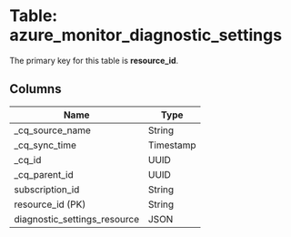 # Table: azure_monitor_diagnostic_settings

The primary key for this table is **resource_id**.

## Columns

| Name          | Type          |
| ------------- | ------------- |
|_cq_source_name|String|
|_cq_sync_time|Timestamp|
|_cq_id|UUID|
|_cq_parent_id|UUID|
|subscription_id|String|
|resource_id (PK)|String|
|diagnostic_settings_resource|JSON|